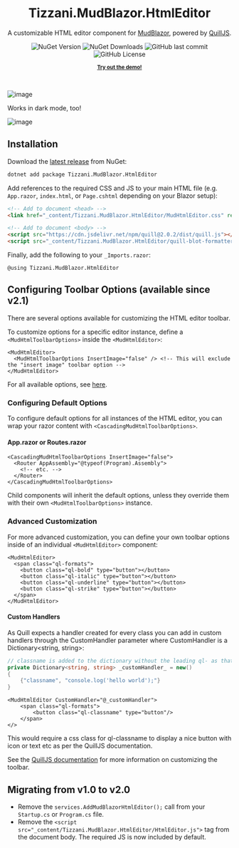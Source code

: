 <h1 align="center">Tizzani.MudBlazor.HtmlEditor</h1>

<p align="center">
  A customizable HTML editor component for <a href="https://mudblazor.com/">MudBlazor</a>, powered by <a href="https://quilljs.com/">QuillJS</a>.</p>
  
<p align="center">
  <img alt="NuGet Version" src="https://img.shields.io/nuget/v/Tizzani.MudBlazor.HtmlEditor">
  <img alt="NuGet Downloads" src="https://img.shields.io/nuget/dt/Tizzani.MudBlazor.HtmlEditor">
  <img alt="GitHub last commit" src="https://img.shields.io/github/last-commit/erinnmclaughlin/MudBlazor.HtmlEditor">
  <img alt="GitHub License" src="https://img.shields.io/github/license/erinnmclaughlin/MudBlazor.HtmlEditor">
</p>

<p align="center">
  <strong><small><a href="https://erinnmclaughlin.github.io/MudBlazor.HtmlEditor/">Try out the demo!</a></small></strong>
</p>

<br>

![image](https://github.com/erinnmclaughlin/MudBlazor.HtmlEditor/assets/22223146/90f50c6b-b287-4e99-8849-added7239521)

Works in dark mode, too!

![image](https://github.com/erinnmclaughlin/MudBlazor.HtmlEditor/assets/22223146/7755c8ac-fd95-4dab-8b5b-5360f04302b2)

## Installation

Download the [latest release](https://www.nuget.org/packages/Tizzani.MudBlazor.HtmlEditor) from NuGet:

```cmd
dotnet add package Tizzani.MudBlazor.HtmlEditor
```

Add references to the required CSS and JS to your main HTML file (e.g. `App.razor`, `index.html`, or `Page.cshtml` depending on your Blazor setup):

```html
<!-- Add to document <head> -->
<link href="_content/Tizzani.MudBlazor.HtmlEditor/MudHtmlEditor.css" rel="stylesheet" />

<!-- Add to document <body> -->
<script src="https://cdn.jsdelivr.net/npm/quill@2.0.2/dist/quill.js"></script>
<script src="_content/Tizzani.MudBlazor.HtmlEditor/quill-blot-formatter.min.js"></script> <!-- optional; for image resize -->
```

Finally, add the following to your `_Imports.razor`:

```razor
@using Tizzani.MudBlazor.HtmlEditor
```

## Configuring Toolbar Options (available since v2.1)
There are several options available for customizing the HTML editor toolbar.

To customize options for a specific editor instance, define a `<MudHtmlToolbarOptions>` inside the `<MudHtmlEditor>`:

```razor
<MudHtmlEditor>
  <MudHtmlToolbarOptions InsertImage="false" /> <!-- This will exclude the "insert image" toolbar option -->
</MudHtmlEditor>
```

For all available options, see [here](./src/Tizzani.MudBlazor.HtmlEditor/MudHtmlToolbarOptions.razor.cs).

### Configuring Default Options
To configure default options for all instances of the HTML editor, you can wrap your razor content with `<CascadingMudHtmlToolbarOptions>`.

#### App.razor or Routes.razor
```razor
<CascadingMudHtmlToolbarOptions InsertImage="false">
  <Router AppAssembly="@typeof(Program).Assembly">
    <!-- etc. -->
  </Router>
</CascadingMudHtmlToolbarOptions>
```

Child components will inherit the default options, unless they override them with their own `<MudHtmlToolbarOptions>` instance.

### Advanced Customization
For more advanced customization, you can define your own toolbar options inside of an individual `<MudHtmlEditor>` component:

```razor
<MudHtmlEditor>
  <span class="ql-formats">
    <button class="ql-bold" type="button"></button>
    <button class="ql-italic" type="button"></button>
    <button class="ql-underline" type="button"></button>
    <button class="ql-strike" type="button"></button>
  </span>
</MudHtmlEditor>
```

#### Custom Handlers
As Quill expects a handler created for every class you can add in custom handlers through the CustomHandler parameter where CustomHandler is a Dictionary<string, string>:

```csharp
// classname is added to the dictionary without the leading ql- as that is inferred during Quill instanciation
private Dictionary<string, string> _customHandler_ = new()
{
    {"classname", "console.log('hello world');"}
}
```

```razor
<MudHtmlEditor CustomHandler="@_customHandler">
    <span class="ql-formats">
        <button class="ql-classname" type="button"/>
    </span>
</>
```

This would require a css class for ql-classname to display a nice button with icon or text etc as per the QuillJS documentation.

See the [QuillJS documentation](https://quilljs.com/docs/modules/toolbar/) for more information on customizing the toolbar.

## Migrating from v1.0 to v2.0
* Remove the `services.AddMudBlazorHtmlEditor();` call from your `Startup.cs` or `Program.cs` file.
* Remove the `<script src="_content/Tizzani.MudBlazor.HtmlEditor/HtmlEditor.js">` tag from the document body. The required JS is now included by default.
